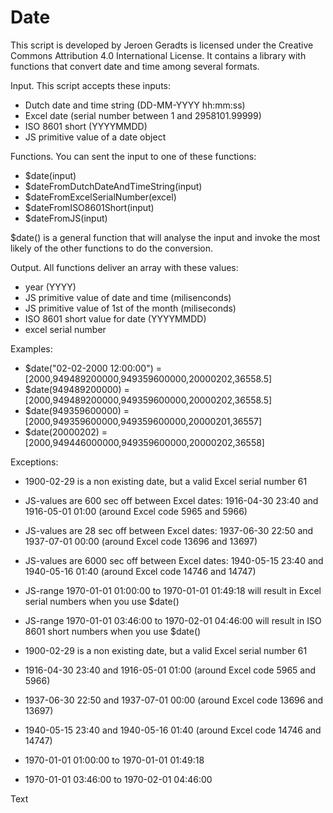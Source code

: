 # Date
This script is developed by Jeroen Geradts is licensed under the Creative Commons Attribution 4.0 International License.
It contains a library with functions that convert date and time among several formats.

Input. This script accepts these inputs:

- Dutch date and time string (DD-MM-YYYY hh:mm:ss)
- Excel date (serial number between 1 and 2958101.99999)
- ISO 8601 short (YYYYMMDD)
- JS primitive value of a date object

Functions. You can sent the input to one of these functions:

- $date(input)
- $dateFromDutchDateAndTimeString(input)
- $dateFromExcelSerialNumber(excel)
- $dateFromISO8601Short(input)
- $dateFromJS(input)

$date() is a general function that will analyse the input and invoke the most likely of the other functions to do the conversion.

Output. All functions deliver an array with these values:

- year (YYYY)
- JS primitive value of date and time (milisenconds)
- JS primitive value of 1st of the month (miliseconds)
- ISO 8601 short value for date (YYYYMMDD)
- excel serial number

Examples:

- $date("02-02-2000 12:00:00") = [2000,949489200000,949359600000,20000202,36558.5]
- $date(949489200000) = [2000,949489200000,949359600000,20000202,36558.5]
- $date(949359600000) = [2000,949359600000,949359600000,20000201,36557]
- $date(20000202) = [2000,949446000000,949359600000,20000202,36558]

Exceptions:

- 1900-02-29 is a non existing date, but a valid Excel serial number 61
- JS-values are 600 sec off between Excel dates: 1916-04-30 23:40 and 1916-05-01 01:00	(around Excel code 5965 and 5966)
- JS-values are 28 sec off between Excel dates: 1937-06-30 22:50 and 1937-07-01 00:00 (around Excel code 13696 and 13697)
- JS-values are 6000 sec off between Excel dates: 1940-05-15 23:40 and 1940-05-16 01:40 (around Excel code 14746 and 14747)
- JS-range 1970-01-01 01:00:00 to 1970-01-01 01:49:18 will result in Excel serial numbers when you use $date()
- JS-range 1970-01-01 03:46:00 to 1970-02-01 04:46:00 will result in ISO 8601 short numbers when you use $date()

- 1900-02-29 is a non existing date, but a valid Excel serial number 61
- 1916-04-30 23:40 and 1916-05-01 01:00	(around Excel code 5965 and 5966)
- 1937-06-30 22:50 and 1937-07-01 00:00 (around Excel code 13696 and 13697)
- 1940-05-15 23:40 and 1940-05-16 01:40 (around Excel code 14746 and 14747)
- 1970-01-01 01:00:00 to 1970-01-01 01:49:18
- 1970-01-01 03:46:00 to 1970-02-01 04:46:00

Text
